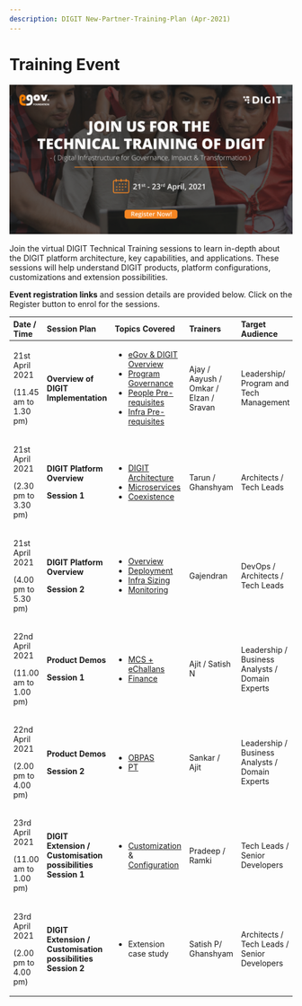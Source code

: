 ```yaml
---
description: DIGIT New-Partner-Training-Plan (Apr-2021)
---
```


# Training Event

![](.gitbook/assets/digit_banner_march-03.png)

Join the virtual DIGIT Technical Training sessions to learn in-depth about the DIGIT platform architecture, key capabilities, and applications. These sessions will help understand DIGIT products, platform configurations, customizations and extension possibilities.

**Event registration links** and session details are provided below. Click on the Register button to enrol for the sessions.

<table>
  <thead>
    <tr>
      <th style="text-align:left"><b>Date / Time</b>
      </th>
      <th style="text-align:left"><b>Session Plan</b>
      </th>
      <th style="text-align:left"><b>Topics Covered</b>
      </th>
      <th style="text-align:left"><b>Trainers</b>
      </th>
      <th style="text-align:left"><b>Target Audience</b>
      </th>
      <th style="text-align:left"><b>Registration Link</b>
      </th>
    </tr>
  </thead>
  <tbody>
    <tr>
      <td style="text-align:left">
        <p></p>
        <p>21st April 2021</p>
        <p>(11.45 am to 1.30 pm)</p>
      </td>
      <td style="text-align:left"><b>Overview of DIGIT Implementation</b>
      </td>
      <td style="text-align:left">
        <p></p>
        <ul>
          <li><a href="./">eGov &amp; DIGIT Overview </a>
          </li>
          <li><a href="./">Program Governance </a>
          </li>
          <li><a href="devops/setup-digit/tech-enablement-training-essential-skills-and-pre-requisites.md">People Pre-requisites</a> 
          </li>
          <li><a href="devops/setup-digit/cluster-requirements.md">Infra Pre-requisites </a>
          </li>
        </ul>
      </td>
      <td style="text-align:left">Ajay / Aayush / Omkar / Elzan / Sravan</td>
      <td style="text-align:left">
        <p></p>
        <p>Leadership/ Program and Tech Management</p>
      </td>
      <td style="text-align:left"><a href="https://us02web.zoom.us/webinar/register/WN_fLPBIfwlSIWLlgrjHR3uDg">Register</a>
      </td>
    </tr>
    <tr>
      <td style="text-align:left">
        <p>21st April 2021</p>
        <p>(2.30 pm to 3.30 pm)</p>
      </td>
      <td style="text-align:left">
        <p><b>DIGIT Platform Overview</b>
        </p>
        <p><b>Session 1 </b>
        </p>
      </td>
      <td style="text-align:left">
        <p></p>
        <ul>
          <li><a href="architecture.md">DIGIT Architecture</a>
          </li>
          <li><a href="architecture.md">Microservices</a>
          </li>
          <li><a href="devops/understanding-erp-stack/erp-coexistence-architecture.md">Coexistence</a>
          </li>
        </ul>
      </td>
      <td style="text-align:left">Tarun / Ghanshyam</td>
      <td style="text-align:left">
        <p></p>
        <p>Architects / Tech Leads</p>
      </td>
      <td style="text-align:left"><a href="https://us02web.zoom.us/webinar/register/WN_3vdqSW0_TGSmQbTWYExutA">Register</a>
      </td>
    </tr>
    <tr>
      <td style="text-align:left">
        <p>21st April 2021</p>
        <p>(4.00 pm to 5.30 pm)</p>
      </td>
      <td style="text-align:left">
        <p><b>DIGIT Platform Overview</b>
        </p>
        <p><b>Session 2</b>
        </p>
      </td>
      <td style="text-align:left">
        <p></p>
        <ul>
          <li><a href="configure-digit/setting-up-digit/">Overview</a>
          </li>
          <li><a href="devops/digit-deployment-on-aws/deployment-architecture.md">Deployment</a>
          </li>
          <li><a href="devops/setup-digit/estimating-infra.md">Infra Sizing</a>
          </li>
          <li><a href="https://devops.digit.org/digit-devops/14.-observability">Monitoring</a>
          </li>
        </ul>
      </td>
      <td style="text-align:left">Gajendran</td>
      <td style="text-align:left">
        <p></p>
        <p>DevOps / Architects / Tech Leads</p>
        <p></p>
      </td>
      <td style="text-align:left"><a href="https://us02web.zoom.us/webinar/register/WN_Un8AaGLETgaB2oeRJkPvaQ">Register</a>
      </td>
    </tr>
    <tr>
      <td style="text-align:left">
        <p>22nd April 2021</p>
        <p>(11.00 am to 1.00 pm)</p>
      </td>
      <td style="text-align:left">
        <p><b>Product Demos</b>
        </p>
        <p><b>Session 1</b>
        </p>
      </td>
      <td style="text-align:left">
        <p></p>
        <ul>
          <li><a href="modules/mcollect-mcs/">MCS + eChallans</a>
          </li>
          <li><a href="modules/finance/finance-user-manual/">Finance</a>
          </li>
        </ul>
      </td>
      <td style="text-align:left">Ajit / Satish N</td>
      <td style="text-align:left">Leadership / Business Analysts / Domain Experts</td>
      <td style="text-align:left"><a href="https://us02web.zoom.us/webinar/register/WN_tbT7LrNsSFG4GQ2xd02rQA">Register</a>
      </td>
    </tr>
    <tr>
      <td style="text-align:left">
        <p>22nd April 2021</p>
        <p>(2.00 pm to 4.00 pm)</p>
      </td>
      <td style="text-align:left">
        <p><b>Product Demos</b>
        </p>
        <p><b>Session 2</b>
        </p>
      </td>
      <td style="text-align:left">
        <p></p>
        <ul>
          <li><a href="modules/online-building-plan-approval-system-obpas/">OBPAS</a>
          </li>
          <li><a href="modules/property-tax/pt-user-manual/">PT</a>
          </li>
        </ul>
      </td>
      <td style="text-align:left">Sankar / Ajit</td>
      <td style="text-align:left">Leadership / Business Analysts / Domain Experts</td>
      <td style="text-align:left"><a href="https://us02web.zoom.us/webinar/register/WN_TS-kdS8wT8Cm0v6f4OYgmw">Register</a>
      </td>
    </tr>
    <tr>
      <td style="text-align:left">
        <p>23rd April 2021</p>
        <p>(11.00 am to 1.00 pm)</p>
      </td>
      <td style="text-align:left">
        <p></p>
        <p><b>DIGIT Extension / Customisation possibilities Session 1</b>
        </p>
      </td>
      <td style="text-align:left">
        <p></p>
        <ul>
          <li><a href="customizing-digit/">Customization</a> &amp; <a href="configure-digit/">Configuration</a>
          </li>
        </ul>
      </td>
      <td style="text-align:left">Pradeep / Ramki</td>
      <td style="text-align:left">
        <p></p>
        <p>Tech Leads / Senior Developers</p>
      </td>
      <td style="text-align:left"><a href="https://us02web.zoom.us/webinar/register/WN_zC211mGWQVq082P1CLynyg">Register</a>
      </td>
    </tr>
    <tr>
      <td style="text-align:left">
        <p>23rd April 2021</p>
        <p>(2.00 pm to 4.00 pm)</p>
      </td>
      <td style="text-align:left"><b>DIGIT Extension / Customisation possibilities Session 2</b>
      </td>
      <td style="text-align:left">
        <ul>
          <li>Extension case study</li>
        </ul>
      </td>
      <td style="text-align:left">Satish P/ Ghanshyam</td>
      <td style="text-align:left">
        <p></p>
        <p>Architects / Tech Leads / Senior Developers</p>
      </td>
      <td style="text-align:left"><a href="https://us02web.zoom.us/webinar/register/WN_rCkfVXd_Q5uxDEerJi6YXA">Register</a>
      </td>
    </tr>
  </tbody>
</table>



